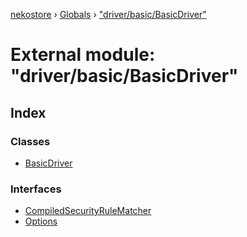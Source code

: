 [nekostore](../README.md) › [Globals](../globals.md) › ["driver/basic/BasicDriver"](_driver_basic_basicdriver_.md)

# External module: "driver/basic/BasicDriver"

## Index

### Classes

* [BasicDriver](../classes/_driver_basic_basicdriver_.basicdriver.md)

### Interfaces

* [CompiledSecurityRuleMatcher](../interfaces/_driver_basic_basicdriver_.compiledsecurityrulematcher.md)
* [Options](../interfaces/_driver_basic_basicdriver_.options.md)
